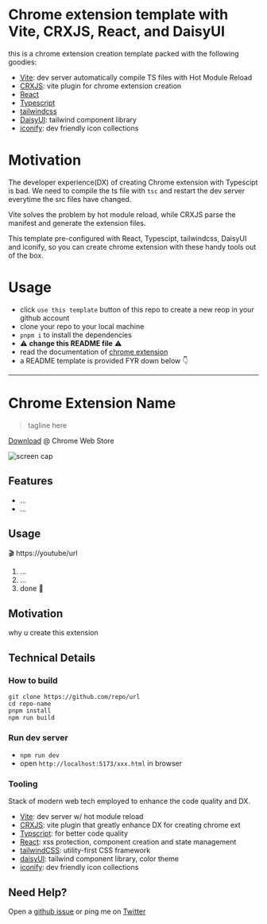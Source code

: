 # Chrome extension template with Vite, CRXJS, React, and DaisyUI

this is a chrome extension creation template packed with the following goodies:

- [Vite](https://vitejs.dev/): dev server automatically compile TS files with Hot Module Reload
- [CRXJS](https://crxjs.dev/vite-plugin): vite plugin for chrome extension creation
- [React](https://reactjs.org/)
- [Typescript](https://www.typescriptlang.org/)
- [tailwindcss](https://tailwindcss.com/)
- [DaisyUI](https://daisyui.com/): tailwind component library
- [iconify](https://iconify.design): dev friendly icon collections

# Motivation

The developer experience(DX) of creating Chrome extension with Typescipt is bad. We need to compile the ts file with `tsc` and restart the dev server everytime the src files have changed.

Vite solves the problem by hot module reload, while CRXJS parse the manifest and generate the extension files.

This template pre-configured with React, Typescipt, tailwindcss, DaisyUI and iconify, so you can create chrome extension with these handy tools out of the box.

# Usage

- click `use this template` button of this repo to create a new reop in your github account
- clone your repo to your local machine
- `pnpm i` to install the dependencies
- ⚠️ **change this README file** ⚠️
- read the documentation of [chrome extension](https://developer.chrome.com/docs/extensions/)
- a README template is provided FYR down below 👇

---

# Chrome Extension Name

> tagline here

[Download](https://url) @ Chrome Web Store

![screen cap](https://i.imgur.com/Ycfi8RSm.png)

## Features

- ...
- ...

## Usage

🎬 https://youtube/url

1. ...
2. ...
3. done 🎉

## Motivation

why u create this extension

## Technical Details

### How to build

```shell
git clone https://github.com/repo/url
cd repo-name
pnpm install
npm run build
```

### Run dev server

- `npm run dev`
- open `http://localhost:5173/xxx.html` in browser

### Tooling

Stack of modern web tech employed to enhance the code quality and DX.

- [Vite](https://vitejs.dev): dev server w/ hot module reload
- [CRXJS](https://crxjs.dev/vite-plugin): vite plugin that greatly enhance DX for creating chrome ext
- [Typscript](https://www.typescriptlang.org/): for better code quality
- [React](https://reactjs.org): xss protection, component creation and state management
- [tailwindCSS](https://tailwindcss.com): utility-first CSS framework
- [daisyUI](https://daisyui.com): tailwind component library, color theme
- [iconify](https://iconify.design): dev friendly icon collections

## Need Help?

Open a [github issue](https://github.com/repo/url/issues) or ping me on [Twitter](https://twitter.com/user)
